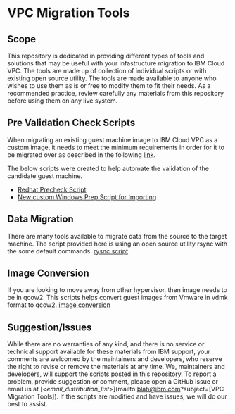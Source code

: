 # VPC Migration Tools
## Scope

This repository is dedicated in providing different types of tools and solutions that may be
useful with your infastructure migration to IBM Cloud VPC.  The tools are made up of collection
of individual scripts or with existing open source utility.  The tools are made available to
anyone who wishes to use them as is or free to modify them to fit their needs. As a recommended
practice, review carefully any materials from this repository before using them on any live
system.

## Pre Validation Check Scripts ##
When migrating an existing guest machine image to IBM Cloud VPC as a custom image, it needs to
meet the minimum requirements in order for it to be migrated over as described in the following [link](https://cloud.ibm.com/docs/vpc?topic=vpc-managing-images).

The below scripts were created to help automate the validation of the candidate guest machine.
- [Redhat Precheck Script](Linux-Precheck-Srcripts/)
- [New custom Windows Prep Script for Importing](Create-Windows-Import/)

## Data Migration ##
There are many tools available to migrate data from the source to the target machine. The
script provided here is using an open source utility rsync with the some default commands.
[rysnc script](data-migration/)

## Image Conversion ##
If you are looking to move away from other hypervisor, then image needs to be in qcow2. This
scripts helps convert guest images from Vmware in vdmk format to qcow2.
[image conversion](image-conversion)

## Suggestion/Issues ##
While there are no warranties of any kind, and there is no service or technical support
available for these materials from IBM support, your comments are welcomed by the maintainers
and developers, who reserve the right to revise or remove the materials at any time. We,
maintainers and developers, will support the scripts posted in this repository. To report a
problem, provide suggestion or comment, please open a GitHub issue or email us at
[*<email_distribution_list>*](mailto:blah@ibm.com?subject=[VPC Migration Tools]). If the
scripts are modified and have issues, we will do our best to assist.

<!-- A more detailed Usage or detailed explaination of the repository here -->
